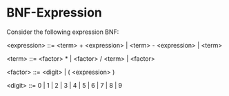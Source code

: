# BNF-Expression

Consider the following expression BNF:

<expression\>  ::=  <term\> + <expression\>  |  <term\> - <expression\>  |  <term\>

<term\>  ::=  <factor\> * <term>  |  <factor\> / <term\>  |  <factor\>

<factor\>  ::=  <digit\>  |  (  <expression\>  )

<digit\>  ::=   0 | 1 | 2 | 3 | 4 | 5 | 6 | 7 | 8 | 9
